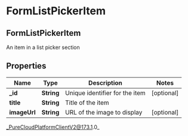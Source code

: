 # FormListPickerItem

## FormListPickerItem
An item in a list picker section

## Properties

|Name | Type | Description | Notes|
|------------ | ------------- | ------------- | -------------|
| **_id** | **String** | Unique identifier for the item | [optional] |
| **title** | **String** | Title of the item | |
| **imageUrl** | **String** | URL of the image to display | [optional] |



_PureCloudPlatformClientV2@173.1.0_
